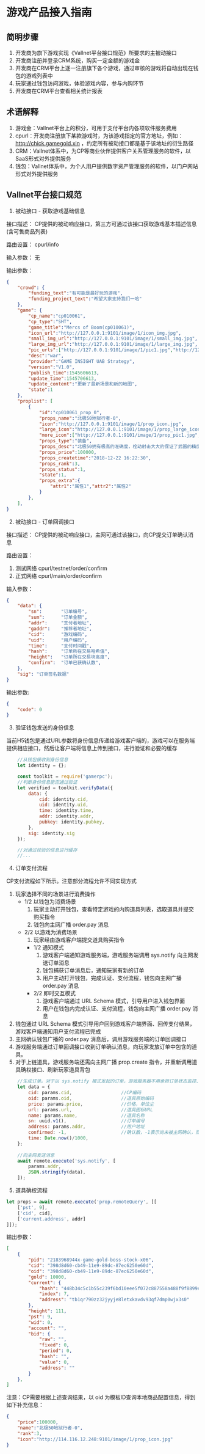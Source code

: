 # 游戏产品接入指南

## 简明步骤

1. 开发商为旗下游戏实现《Vallnet平台接口规范》所要求的主被动接口
2. 开发商注册并登录CRM系统，购买一定金额的游戏金
3. 开发商在CRM平台上逐一注册旗下各个游戏，通过审核的游戏将自动出现在钱包的游戏列表中
4. 玩家通过钱包访问游戏，体验游戏内容，参与内购环节
5. 开发商在CRM平台查看相关统计报表

## 术语解释

1. 游戏金：Vallnet平台上的积分，可用于支付平台内各项软件服务费用
2. cpurl：开发商注册旗下某款游戏时，为该游戏指定的官方地址，例如： http://chick.gamegold.xin ，约定所有被动接口都是基于该地址的衍生路径
3. CRM：Vallnet体系中，为CP等商业伙伴提供客户关系管理服务的软件，以SaaS形式对外提供服务
4. 钱包：Vallnet体系中，为个人用户提供数字资产管理服务的软件，以门户网站形式对外提供服务

## Vallnet平台接口规范

1. 被动接口 - 获取游戏基础信息

接口描述：
CP提供的被动响应接口，第三方可通过该接口获取游戏基本描述信息(含可售商品列表)

路由设置：
cpurl/info

输入参数：
无

输出参数：
```json
{
    "crowd": {
        "funding_text":"有可能是最好玩的游戏",
        "funding_project_text":"希望大家支持我们一哈"
    },
    "game": {
        "cp_name":"cp010061",
        "cp_type":"SHT",
        "game_title":"Mercs of Boom(cp010061)",
        "icon_url":"http://127.0.0.1:9101/image/1/icon_img.jpg",
        "small_img_url":"http://127.0.0.1:9101/image/1/small_img.jpg",
        "large_img_url":"http://127.0.0.1:9101/image/1/large_img.jpg",
        "pic_urls":["http://127.0.0.1:9101/image/1/pic1.jpg","http://127.0.0.1:9101/image/1/pic2.jpg","http://127.0.0.1:9101/image/1/pic3.jpg"],
        "desc":"war",
        "provider":"GAME INSIGHT UAB Strategy",
        "version":"V1.0",
        "publish_time":1545606613,
        "update_time":1545706613,
        "update_content":"更新了最新场景和新的地图",
        "state":1
    },
    "proplist": [
        {
            "id":"cp010061_prop_0",
            "props_name":"北极50地狱行者-0",
            "icon":"http://127.0.0.1:9101/image/1/prop_icon.jpg",
            "large_icon":"http://127.0.0.1:9101/image/1/prop_large_icon.jpg",
            "more_icon":["http://127.0.0.1:9101/image/1/prop_pic1.jpg","http://127.0.0.1:9101/image/1/prop_pic2.jpg","http://127.0.0.1:9101/image/1/prop_pic3.jpg"],
            "props_type":"装备",
            "props_desc":"北极50拥有极高的准确度，栓动射击大大的保证了武器的精度。狙击枪的盲射是所有武器中最差的，弹道散射大，即便贴身了，也难以击中。",
            "props_price":100000,
            "props_createtime":"2018-12-22 16:22:30",
            "props_rank":3,
            "props_status":1,
            "state":1,
            "props_extra":{
                "attr1":"属性1","attr2":"属性2"
            }
        },
    ],
}
```

2. 被动接口 - 订单回调接口

接口描述：
CP提供的被动响应接口，主网可通过该接口，向CP提交订单确认消息

路由设置：
1. 测试网络 cpurl/testnet/order/confirm
2. 正式网络 cpurl/main/order/confirm

输入参数：
```json
{
    "data": {
        "sn":       "订单编号",
        "sum":      "订单金额",
        "addr":     "支付者地址",
        "gaddr":    "推荐者地址",
        "cid":      "游戏编码",
        "uid":      "用户编码",
        "time":     "支付时间戳",
        "hash":     "订单所在交易哈希值",
        "height":   "订单所在交易块高度",
        "confirm":  "订单已获确认数",
    },
    "sig": "订单签名数据"
}
```

输出参数:
```json
{
    "code": 0
}
```

3. 验证钱包发送的身份信息

当前H5钱包是通过URL参数将身份信息传递给游戏客户端的，游戏可以在服务端提供相应接口，然后让客户端将信息上传到接口，进行验证和必要的缓存
```js
    //从钱包接收到身份信息
    let identity = {}; 

    const toolkit = require('gamerpc');
    //判断身份信息能否通过验证
    let verified = toolkit.verifyData({
        data: {
            cid: identity.cid,
            uid: identity.uid,
            time: identity.time,
            addr: identity.addr,
            pubkey: identity.pubkey,
        },
        sig: identity.sig
    });

    //对通过校验的信息进行缓存
    //...
```

4. 订单支付流程

CP支付流程如下所示。注意部分流程允许不同实现方式

1. 玩家选择不同的场景进行消费操作
    - 1/2 以钱包为消费场景
        1. 玩家主动打开钱包，查看特定游戏的内购道具列表，选取道具并提交购买指令
        2. 钱包向主网广播 order.pay 消息
    - 2/2 以游戏为消费场景
        1. 玩家经由游戏客户端提交道具购买指令
        - 1/2 通知模式
            1. 游戏客户端通知游戏服务端，游戏服务端调用 sys.notify 向主网发送订单消息
            2. 钱包捕获订单消息后，通知玩家有新的订单
            3. 用户主动打开钱包，完成认证、支付流程，钱包向主网广播 order.pay 消息
        - 2/2 即时交互模式
            1. 游戏客户端通过 URL Schema 模式，引导用户进入钱包界面
            2. 用户在钱包内完成认证、支付流程，钱包向主网广播 order.pay 消息
2. 钱包通过 URL Schema 模式引导用户回到游戏客户端界面、回传支付结果，游戏客户端通知用户支付流程已完成
3. 主网确认钱包广播的 order.pay 消息后，调用游戏服务端的订单回调接口
4. 游戏服务端通过订单回调接口收到订单确认消息，向玩家发放订单中包含的道具。
5. 对于上链道具，游戏服务端还需向主网广播 prop.create 指令，并重新调用道具确权接口、刷新玩家道具背包

```js
    //生成订单。对于以 sys.notify 模式发起的订单，游戏服务器不用承担订单状态监控、主动查询订单状态、再次发起订单支付的义务，简单说就是发射后不管 fire-and-forget
    let data = {
        cid: params.cid,                  //CP编码
        oid: params.oid,                  //道具原始编码
        price: params.price,              //价格，单位尘
        url: params.url,                  //道具图标URL
        name: params.name,                //道具名称
        sn: uuid.v1(),                    //订单编号
        address: params.addr,             //用户地址
        confirmed: -1,                    //确认数，-1表示尚未被主网确认，而当确认数标定为0时，表示已被主网确认，只是没有上链而已
        time: Date.now()/1000,
    };
    
    //向主网发送消息
    await remote.execute('sys.notify', [
        params.addr,
        JSON.stringify(data),
    ]);
```

5. 道具确权流程

```js
let props = await remote.execute('prop.remoteQuery', [[
    ['pst', 9],
    ['cid', cid],
    ['current.address', addr]
]]);
```

输出参数：
```json
[
    {
        "pid": "2183968944x-game-gold-boss-stock-x06",
        "cid": "398d8d60-cb49-11e9-89dc-87ec6250e60d",
        "oid": "398d8d60-cb49-11e9-89dc-87ec6250e60d",
        "gold": 10000,
        "current": {
            "hash": "448b34c5c1b55c239f6bd10eee5f072c887558a488f9f8899ebe2831f66ca6c2",
            "index": 7,
            "address": "tb1qr790zz32jyyje8letxkavdv93qf7dmp0wjx3s0"
        },
        "height": 111,
        "pst": 9,
        "wid": 0,
        "account": "",
        "bid": {
            "raw": "",
            "fixed": 0,
            "period": 0,
            "hash": "",
            "value": 0,
            "address": ""
        }
    },
]
```

注意：CP需要根据上述查询结果，以 oid 为模板ID查询本地商品配置信息，得到如下补充信息：

```json
{
    "price":100000,
    "name":"北极50地狱行者-0",
    "rank":3,
    "icon":"http://114.116.12.248:9101/image/1/prop_icon.jpg"
}
```
